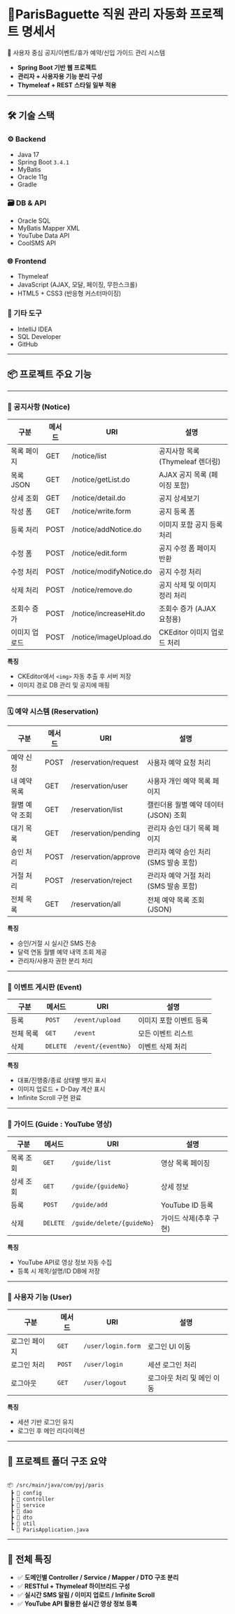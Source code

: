# 🥐ParisBaguette 직원 관리 자동화 프로젝트 명세서

📌 사용자 중심 공지/이벤트/휴가 예약/신입 가이드 관리 시스템

- **Spring Boot 기반 웹 프로젝트**
- **관리자 + 사용자용 기능 분리 구성**
- **Thymeleaf + REST 스타일 일부 적용**

--------------------------------------------------------------

## 🛠 기술 스택

### ⚙️ Backend

- Java 17
- Spring Boot `3.4.1`
- MyBatis
- Oracle 11g
- Gradle

### 🗃 DB & API

- Oracle SQL
- MyBatis Mapper XML
- YouTube Data API
- CoolSMS API

### 🌐 Frontend

- Thymeleaf
- JavaScript (AJAX, 모달, 페이징, 무한스크롤)
- HTML5 + CSS3 (반응형 커스터마이징)

### 🧰 기타 도구

- IntelliJ IDEA
- SQL Developer
- GitHub

---

## 📦 프로젝트 주요 기능

---

### 📢 공지사항 (Notice)

| 구분          | 메서드 | URI                                 | 설명                                   |
|---------------|--------|-------------------------------------|----------------------------------------|
| 목록 페이지   | GET    | /notice/list                        | 공지사항 목록 (Thymeleaf 렌더링)        |
| 목록 JSON     | GET    | /notice/getList.do                  | AJAX 공지 목록 (페이징 포함)            |
| 상세 조회     | GET    | /notice/detail.do                   | 공지 상세보기                           |
| 작성 폼       | GET    | /notice/write.form                  | 공지 등록 폼                            |
| 등록 처리     | POST   | /notice/addNotice.do                | 이미지 포함 공지 등록 처리              |
| 수정 폼       | POST   | /notice/edit.form                   | 공지 수정 폼 페이지 반환                |
| 수정 처리     | POST   | /notice/modifyNotice.do             | 공지 수정 처리                          |
| 삭제 처리     | POST   | /notice/remove.do                   | 공지 삭제 및 이미지 정리 처리           |
| 조회수 증가   | POST   | /notice/increaseHit.do              | 조회수 증가 (AJAX 요청용)               |
| 이미지 업로드 | POST   | /notice/imageUpload.do              | CKEditor 이미지 업로드 처리             |

**특징**

- CKEditor에서 `<img>` 자동 추출 후 서버 저장
- 이미지 경로 DB 관리 및 공지에 매핑

---

### 🗓 예약 시스템 (Reservation)

| 구분         | 메서드 | URI                    | 설명                                      |
|--------------|--------|-------------------------|-------------------------------------------|
| 예약 신청     | POST   | /reservation/request    | 사용자 예약 요청 처리                     |
| 내 예약 목록  | GET    | /reservation/user       | 사용자 개인 예약 목록 페이지              |
| 월별 예약 조회| GET    | /reservation/list       | 캘린더용 월별 예약 데이터(JSON) 조회      |
| 대기 목록     | GET    | /reservation/pending    | 관리자 승인 대기 목록 페이지              |
| 승인 처리     | POST   | /reservation/approve    | 관리자 예약 승인 처리 (SMS 발송 포함)     |
| 거절 처리     | POST   | /reservation/reject     | 관리자 예약 거절 처리 (SMS 발송 포함)     |
| 전체 목록     | GET    | /reservation/all        | 전체 예약 목록 조회 (JSON)                |

**특징**

- 승인/거절 시 실시간 SMS 전송
- 달력 연동 월별 예약 내역 조회 제공
- 관리자/사용자 권한 분리 처리

---

### 🎉 이벤트 게시판 (Event)

| 구분 | 메서드 | URI | 설명 |
| --- | --- | --- | --- |
| 등록 | `POST` | `/event/upload` | 이미지 포함 이벤트 등록 |
| 전체 목록 | `GET` | `/event` | 모든 이벤트 리스트 |
| 삭제 | `DELETE` | `/event/{eventNo}` | 이벤트 삭제 처리 |

**특징**

- 대표/진행중/종료 상태별 뱃지 표시
- 이미지 업로드 + D-Day 계산 표시
- Infinite Scroll 구현 완료

---

### 🎥 가이드 (Guide : YouTube 영상)

| 구분 | 메서드 | URI | 설명 |
| --- | --- | --- | --- |
| 목록 조회 | `GET` | `/guide/list`      | 영상 목록 페이징 |
| 상세 조회 | `GET` | `/guide/{guideNo}` | 상세 정보 |
| 등록 | `POST` | `/guide/add` | YouTube ID 등록 |
| 삭제 | `DELETE` | `/guide/delete/{guideNo}` | 가이드 삭제(추후 구현) |

**특징**

- YouTube API로 영상 정보 자동 수집
- 등록 시 제목/설명/ID DB에 저장

---

### 👤 사용자 기능 (User)

| 구분 | 메서드 | URI | 설명 |
| --- | --- | --- | --- |
| 로그인 페이지 | `GET` | `/user/login.form` | 로그인 UI 이동 |
| 로그인 처리 | `POST` | `/user/login` | 세션 로그인 처리 |
| 로그아웃 | `GET` | `/user/logout` | 로그아웃 처리 및 메인 이동 |

**특징**

- 세션 기반 로그인 유지
- 로그인 후 메인 리다이렉션

---

## 📁 프로젝트 폴더 구조 요약

```

📦 /src/main/java/com/pyj/paris
 ┣ 📂 config
 ┣ 📂 controller
 ┣ 📂 service
 ┣ 📂 dao
 ┣ 📂 dto
 ┣ 📂 util
 ┗ 📄 ParisApplication.java

```

---

## 📌 전체 특징

- ✅ **도메인별 Controller / Service / Mapper / DTO 구조 분리**
- ✅ **RESTful + Thymeleaf 하이브리드 구성**
- ✅ **실시간 SMS 알림 / 이미지 업로드 / Infinite Scroll**
- ✅ **YouTube API 활용한 실시간 영상 정보 등록**
